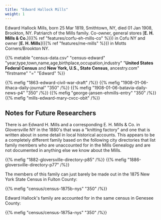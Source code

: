 ```yaml
---
title: "Edward Hallock Mills"
weight: 1
---
```


Edward Hallock Mills, born 25 Mar 1819, Smithtown, NY, died 01 Jan 1908, Brookton, NY. Patriarch of the Mills family. Co-owner, general stores [**E. H. Mills & Co.**]({{% ref "features/corfu-eh-mills-co" %}}) in Cofu NY and owner [**E. H. Mills**]({{% ref "features/me-mills" %}}) in Motts Corners/Brookton NY.

<!--more-->

{{% metable "census-data.csv" "census-edward" "year,type,town,name,age,birthplace,occupation,industry" "**United States Federal Census** and **New York, U.S., State Census**, ancestry.com" "firstname" "=" "Edward" %}}

{{% mefig "1863-edward-civil-war-draft" /%}}
{{% mefig "1908-01-06-ithaca-daily-journal" "350" /%}}
{{% mefig "1908-01-06-batavia-daily-news-p4" "350" /%}}
{{% mefig "george-jansen-ehmills-entry" "350" /%}}
{{% mefig "mills-edward-mary-cvcc-obit" /%}}

## Notes for Future Researchers

There is an Edward H. Mills and a corresponding E. H. Mills & Co. in Gloversville NY in the 1880's that was a "knitting factory" and one that is written about in some detail in local historical accounts. This appears to be a completely different family based on the following city directories that list family members who are unaccounted for in the Mills Genealogy and are not documented in anything else we know about the Mills. 

{{% mefig "1882-gloversville-directory-p85" /%}}
{{% mefig "1886-gloversville-directory-p77" /%}}

The members of this family can just barely be made out in the 1875 New York State Census in Fulton County:

{{% mefig "census/census-1875b-nys" "350" /%}}

 Edward Hallock's family are accounted for in the same census in Genesee County:
 
 {{% mefig "census/census-1875a-nys" "350" /%}}
 





